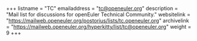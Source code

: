 +++
listname = "TC"
emailaddress = "tc@openeuler.org"
description = "Mail list for discussions for openEuler Technical Community."
websitelink = "https://mailweb.openeuler.org/postorius/lists/tc.openeuler.org"
archivelink = "https://mailweb.openeuler.org/hyperkitty/list/tc@openeuler.org"
weight =  9
+++
